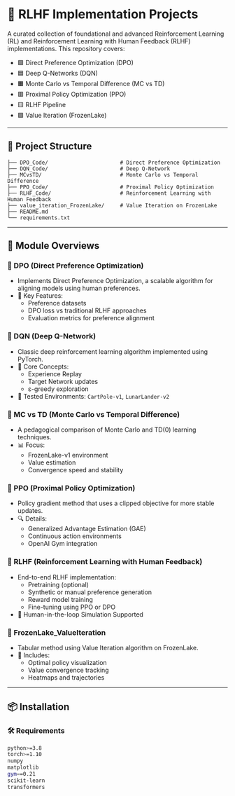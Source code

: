 # 🧠 RLHF Implementation Projects

A curated collection of foundational and advanced Reinforcement Learning (RL) and Reinforcement Learning with Human Feedback (RLHF) implementations. This repository covers:

- 🟩 Direct Preference Optimization (DPO)
- 🟦 Deep Q-Networks (DQN)
- 🟧 Monte Carlo vs Temporal Difference (MC vs TD)
- 🟥 Proximal Policy Optimization (PPO)
- 🟨 RLHF Pipeline
- 🟪 Value Iteration (FrozenLake)

---

## 📁 Project Structure

```
├── DPO_Code/                       # Direct Preference Optimization
├── DQN_Code/                       # Deep Q-Network
├── MCvsTD/                         # Monte Carlo vs Temporal Difference
├── PPO_Code/                       # Proximal Policy Optimization
├── RLHF_Code/                      # Reinforcement Learning with Human Feedback
├── value_iteration_FrozenLake/     # Value Iteration on FrozenLake
├── README.md
└── requirements.txt
```

---

## 📌 Module Overviews

### 🔹 DPO (Direct Preference Optimization)
- Implements Direct Preference Optimization, a scalable algorithm for aligning models using human preferences.
- 🚀 Key Features:
  - Preference datasets
  - DPO loss vs traditional RLHF approaches
  - Evaluation metrics for preference alignment

### 🔹 DQN (Deep Q-Network)
- Classic deep reinforcement learning algorithm implemented using PyTorch.
- 🧠 Core Concepts:
  - Experience Replay
  - Target Network updates
  - ε-greedy exploration
- 🧪 Tested Environments: `CartPole-v1`, `LunarLander-v2`

### 🔹 MC vs TD (Monte Carlo vs Temporal Difference)
- A pedagogical comparison of Monte Carlo and TD(0) learning techniques.
- 📊 Focus:
  - FrozenLake-v1 environment
  - Value estimation
  - Convergence speed and stability

### 🔹 PPO (Proximal Policy Optimization)
- Policy gradient method that uses a clipped objective for more stable updates.
- 🔍 Details:
  - Generalized Advantage Estimation (GAE)
  - Continuous action environments
  - OpenAI Gym integration

### 🔹 RLHF (Reinforcement Learning with Human Feedback)
- End-to-end RLHF implementation:
  - Pretraining (optional)
  - Synthetic or manual preference generation
  - Reward model training
  - Fine-tuning using PPO or DPO
- 🤝 Human-in-the-loop Simulation Supported

### 🔹 FrozenLake_ValueIteration
- Tabular method using Value Iteration algorithm on FrozenLake.
- 🧮 Includes:
  - Optimal policy visualization
  - Value convergence tracking
  - Heatmaps and trajectories

---

## 📦 Installation

### 🛠 Requirements

```bash
python>=3.8
torch>=1.10
numpy
matplotlib
gym==0.21
scikit-learn
transformers

